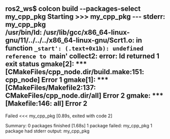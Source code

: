 ros2_ws$ colcon build --packages-select my_cpp_pkg
Starting >>> my_cpp_pkg
--- stderr: my_cpp_pkg                             
/usr/bin/ld: /usr/lib/gcc/x86_64-linux-gnu/11/../../../x86_64-linux-gnu/Scrt1.o: in function `_start':
(.text+0x1b): undefined reference to `main'
collect2: error: ld returned 1 exit status
gmake[2]: *** [CMakeFiles/cpp_node.dir/build.make:151: cpp_node] Error 1
gmake[1]: *** [CMakeFiles/Makefile2:137: CMakeFiles/cpp_node.dir/all] Error 2
gmake: *** [Makefile:146: all] Error 2
---
Failed   <<< my_cpp_pkg [0.89s, exited with code 2]

Summary: 0 packages finished [1.68s]
  1 package failed: my_cpp_pkg
  1 package had stderr output: my_cpp_pkg
